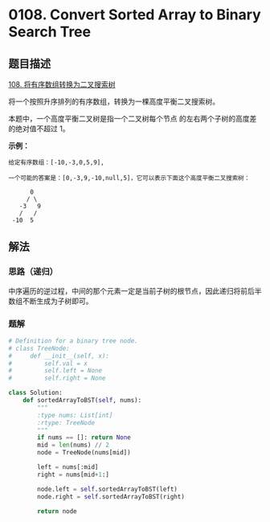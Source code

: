 # 0108. Convert Sorted Array to Binary Search Tree

## 题目描述

[108. 将有序数组转换为二叉搜索树](https://leetcode-cn.com/problems/convert-sorted-array-to-binary-search-tree/)

将一个按照升序排列的有序数组，转换为一棵高度平衡二叉搜索树。

本题中，一个高度平衡二叉树是指一个二叉树每个节点 的左右两个子树的高度差的绝对值不超过 1。

**示例：**

```
给定有序数组：[-10,-3,0,5,9],

一个可能的答案是：[0,-3,9,-10,null,5]，它可以表示下面这个高度平衡二叉搜索树：

      0
     / \
   -3   9
   /   /
 -10  5
```

## 解法

### 思路（递归）

中序遍历的逆过程，中间的那个元素一定是当前子树的根节点，因此递归将前后半数组不断生成为子树即可。

### 题解

```python
# Definition for a binary tree node.
# class TreeNode:
#     def __init__(self, x):
#         self.val = x
#         self.left = None
#         self.right = None

class Solution:
    def sortedArrayToBST(self, nums):
        """
        :type nums: List[int]
        :rtype: TreeNode
        """
        if nums == []: return None
        mid = len(nums) // 2
        node = TreeNode(nums[mid])

        left = nums[:mid]
        right = nums[mid+1:]

        node.left = self.sortedArrayToBST(left)
        node.right = self.sortedArrayToBST(right)
        
        return node
```
